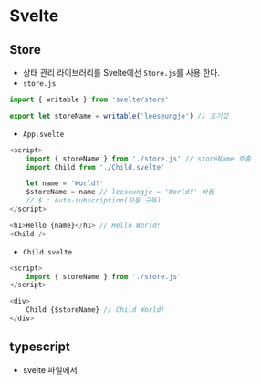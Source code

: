 # Svelte

## Store

- 상태 관리 라이브러리를 Svelte에선 `Store.js`를 사용 한다.
- `store.js`

```javascript
import { writable } from 'svelte/store'

export let storeName = writable('leeseungje') // 초기값
```

- `App.svelte`

```javascript
<script>
	import { storeName } from './store.js' // storeName 호출
	import Child from './Child.svelte'

	let name = 'World!'
	$storeName = name // leeseungje = 'World!' 바뀜
	// $ : Auto-subscription(자동 구독)
</script>

<h1>Hello {name}</h1> // Hello World!
<Child />
```

- `Child.svelte`

```javascript
<script>
    import { storeName } from './store.js'
</script>

<div>
    Child {$storeName} // Child World!
</div>
```

## typescript

- svelte 파일에서 <script> 코드 실행 시 `lang="ts"` 실행하면 typescript도 구현 가능 하다.

```javascript
<script lang="ts">let name: string = 'name'</script>
```

## 조건문과 반복문

- 조건문은 `{#if}` 로 시작해 `{/if}`로 끝나여 elese 일 경우 `{:else}`를 넣어 준다.
- 반복문은 react나 javascript에서 map이나 foreach또는 다양한 방식이 있지만.
- svelte에서는 `{#each  as }`를 사용

### 조건 문

```javascript
let name = "world"
let toggle = false
// javascript 문법
if(toggle) {

} else {

}

// svelte 문법
{#if toggle}
    <h1>Hello {name}</h1>
{:else}
    <div>no name!!</div>
{/if}
```

### 반복문

- `App.svelte`

```javascript
<script>
    /**
     * Fruits.svelte 를 import
    */
	import Fruits from './Fruits.svelte'
	let fruits = ['Apple', 'Banana', 'Cherry', 'Orange', 'Mango']
</script>

<Fruits {fruits} /> // fruits 배열 props
<Fruits {fruits}  slice="-2" /> // fruits 배열, slice string props
<Fruits {fruits} reverse /> // true값 props
<Fruits {fruits}  slice="0, 3" />
```

- `Fruits.svelte`

```javascript
<script>
    // props
    export let fruits  // props Fruits
    export let reverse // props reverse
    export let slice // props slice
    // stats
    let computedFruits = []

    if(reverse) {
        computedFruits = [...fruits].reverse() // 전개 연산자
        // fruits.reverse() 할 경우 원본 데이터 복제되므로 deepcopy를 해야 하므로 전개 연산자를 이용한다.
    } else if(slice) {
        computedFruits = fruits.slice(...slice.split(','))
    } else {
        computedFruits = fruits
    }
</script>

<h2>Fruits {reverse ? 'reverse' : ''}</h2>
<ul>
	{#each computedFruits as item }
		<li>{item}</li>
	{/each}
</ul>
```

## Todo 리스트

- `App.svelte`

```javascript
<script lang="ts">
    import { writable } from 'svelte/store'
    import Todo from './Todo.svelte'
    let title: string = ''
    let todos = writable([])
    let id = 0

    function createTodo() {
        if(!title.trim()) {
            return title = ''
        }
        $todos.push({
            id,
            title
        })
        todos = todos
        title = ''
        id += 1
        console.log('$todos', todos)
    }

</script>

<input bind:value={title} on:keydown={(e) => {
    e.key === "Enter" && createTodo() // 엔터 시
}} type="text" />
<button on:click={createTodo}>
    Create Todo
</button>

<ul>
    {#each $todos as todo }
        <li><Todo {todos} {todo} /></li>
    {/each}
</ul>
```

- `Todo.svelte`

```javascript
<script>
    export let todos
    export let todo

    let isEdit = false
    let title = ''

    function handleEdit() {
        isEdit = true
        title = todo.title
    }
    function handleDelete() {
        $todos = $todos.filter(t => t.id !== todo.id)
        console.log(todos)
    }
    function handleUpdate() {
        todo.title = title
        handleCancel()
    }
    function handleCancel() {
        isEdit = false
    }
</script>

{#if isEdit}
    <div>
        <input bind:value={title} on:keydown={(e) => e.key === "Enter" && handleUpdate()} type=text />
        <button on:click={handleUpdate}>
            OK
        </button>
        <button on:click={handleCancel}>
            Cancel
        </button>
    </div>
{:else}
    <div>
        {todo.title}
        <button on:click={handleEdit}>
            Edit
        </button>
        <button on:click={handleDelete}>
            Delete
        </button>
    </div>
{/if}

<style></style>
```
